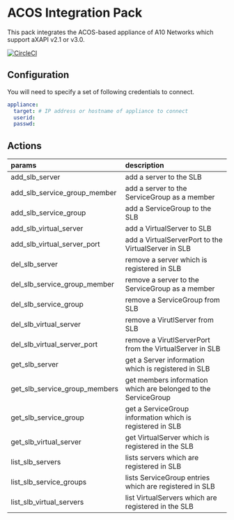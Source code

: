 # ACOS Integration Pack
This pack integrates the ACOS-based appliance of A10 Networks which support aXAPI v2.1 or v3.0.

[![CircleCI](https://circleci.com/gh/StackStorm-Exchange/stackstorm-acos.svg?style=shield)](https://circleci.com/gh/StackStorm-Exchange/stackstorm-acos)

## Configuration
You will need to specify a set of following credentials to connect.

```yaml
appliance:
  target: # IP address or hostname of appliance to connect
  userid:
  passwd:
```

## Actions
| params                        | description                                                     |
|:------------------------------|:----------------------------------------------------------------|
| add_slb_server                | add a server to the SLB                                    |
| add_slb_service_group_member  | add a server to the ServiceGroup as a member                    |
| add_slb_service_group         | add a ServiceGroup to the SLB                              |
| add_slb_virtual_server        | add a VirtualServer to SLB                                      |
| add_slb_virtual_server_port   | add a VirtualServerPort to the VirtualServer in SLB             |
| del_slb_server                | remove a server which is registered in SLB                      |
| del_slb_service_group_member  | remove a server to the ServiceGroup as a member                 |
| del_slb_service_group         | remove a ServiceGroup from SLB                                  |
| del_slb_virtual_server        | remove a VirutlServer from SLB                                  |
| del_slb_virtual_server_port   | remove a VirutlServerPort from the VirtualServer in SLB         |
| get_slb_server                | get a Server information which is registered in SLB             |
| get_slb_service_group_members | get members information which are belonged to the ServiceGroup  |
| get_slb_service_group         | get a ServiceGroup information which is registered in SLB       |
| get_slb_virtual_server        | get VirtualServer which is registered in the SLB                |
| list_slb_servers              | lists servers which are registered in SLB                       |
| list_slb_service_groups       | lists ServiceGroup entries which are registered in SLB          |
| list_slb_virtual_servers      | list VirtualServers which are registered in the SLB             |
